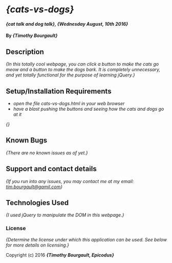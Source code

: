 # _{cats-vs-dogs}_

#### _{cat talk and dog talk}, {Wednesday August, 10th 2016}_

#### By _**{Timothy Bourgault}**_

## Description

_{In this totally cool webpage, you can click a button to make the cats go meow and a button to make the dogs bark.  It is completely unnecessary, and yet totally functional for the purpose of learning jQuery.}_

## Setup/Installation Requirements

* _open the file cats-vs-dogs.html in your web browser_
* _have a blast pushing the buttons and seeing how the cats and dogs go at it_


_{}_

## Known Bugs

_{There are no known issues as of yet.}_

## Support and contact details

_{If you run into any issues, you may contact me at my email: tim.bourgault@gamil.com}_

## Technologies Used

_{I used jQuery to manipulate the DOM in this webpage.}_

### License

*{Determine the license under which this application can be used.  See below for more details on licensing.}*

Copyright (c) 2016 **_{Timothy Bourgault, Epicodus}_**
